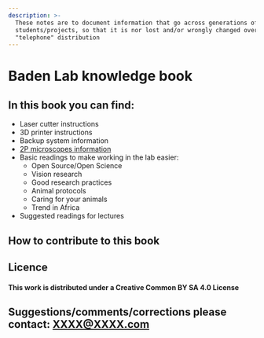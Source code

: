 ```yaml
---
description: >-
  These notes are to document information that go across generations of
  students/projects, so that it is nor lost and/or wrongly changed over time via
  "telephone" distribution
---
```


# Baden Lab knowledge book

## In this book you can find:

* Laser cutter instructions
* 3D printer instructions
* Backup system information
* [2P microscopes information](https://app.gitbook.com/@andremaia-chagas/s/workspace/~/edit/drafts/-LnOzj8-V8dZANVA5EUz/2p-microscope)
* Basic readings to make working in the lab easier:
  * Open Source/Open Science
  * Vision research
  * Good research practices
  * Animal protocols
  * Caring for your animals
  * Trend in Africa
* Suggested readings for lectures

## How to contribute to this book



## Licence

#### This work is distributed under a Creative Common BY SA 4.0 License

## Suggestions/comments/corrections please contact: XXXX@XXXX.com



